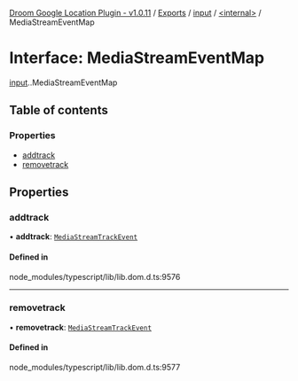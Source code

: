 [Droom Google Location Plugin - v1.0.11](../README.md) / [Exports](../modules.md) / [input](../modules/input.md) / [<internal\>](../modules/input._internal_.md) / MediaStreamEventMap

# Interface: MediaStreamEventMap

[input](../modules/input.md).[<internal>](../modules/input._internal_.md).MediaStreamEventMap

## Table of contents

### Properties

- [addtrack](input._internal_.MediaStreamEventMap.md#addtrack)
- [removetrack](input._internal_.MediaStreamEventMap.md#removetrack)

## Properties

### addtrack

• **addtrack**: [`MediaStreamTrackEvent`](../modules/input._internal_.md#mediastreamtrackevent)

#### Defined in

node_modules/typescript/lib/lib.dom.d.ts:9576

___

### removetrack

• **removetrack**: [`MediaStreamTrackEvent`](../modules/input._internal_.md#mediastreamtrackevent)

#### Defined in

node_modules/typescript/lib/lib.dom.d.ts:9577
